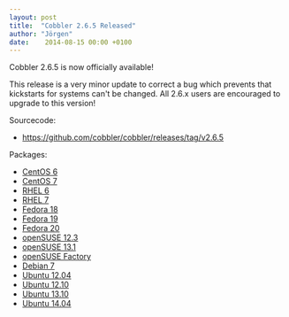 ```yaml
---
layout: post
title:  "Cobbler 2.6.5 Released"
author: "Jörgen"
date:    2014-08-15 00:00 +0100
---
```


Cobbler 2.6.5 is now officially available!

This release is a very minor update to correct a bug which prevents that kickstarts for systems can't be changed.
All 2.6.x users are encouraged to upgrade to this version!

Sourcecode:

- <a href="https://github.com/cobbler/cobbler/releases/tag/v2.6.5">https://github.com/cobbler/cobbler/releases/tag/v2.6.5</a>

Packages:

- <a href="http://download.opensuse.org/repositories/home:/libertas-ict:/cobbler26/CentOS_CentOS-6/">CentOS 6</a>
- <a href="http://download.opensuse.org/repositories/home:/libertas-ict:/cobbler26/CentOS_CentOS-7/">CentOS 7</a>
- <a href="http://download.opensuse.org/repositories/home:/libertas-ict:/cobbler26/RedHat_RHEL-6/">RHEL 6</a>
- <a href="http://download.opensuse.org/repositories/home:/libertas-ict:/cobbler26/RedHat_RHEL-7/">RHEL 7</a>
- <a href="http://download.opensuse.org/repositories/home:/libertas-ict:/cobbler26/Fedora_18/">Fedora 18</a>
- <a href="http://download.opensuse.org/repositories/home:/libertas-ict:/cobbler26/Fedora_19/">Fedora 19</a>
- <a href="http://download.opensuse.org/repositories/home:/libertas-ict:/cobbler26/Fedora_20/">Fedora 20</a>
- <a href="http://download.opensuse.org/repositories/home:/libertas-ict:/cobbler26/openSUSE_12.3/">openSUSE 12.3</a>
- <a href="http://download.opensuse.org/repositories/home:/libertas-ict:/cobbler26/openSUSE_13.1/">openSUSE 13.1</a>
- <a href="http://download.opensuse.org/repositories/home:/libertas-ict:/cobbler26/openSUSE_Factory/">openSUSE Factory</a>
- <a href="http://download.opensuse.org/repositories/home:/libertas-ict:/cobbler26/Debian_7.0/">Debian 7</a>
- <a href="http://download.opensuse.org/repositories/home:/libertas-ict:/cobbler26/xUbuntu_12.04/">Ubuntu 12.04</a>
- <a href="http://download.opensuse.org/repositories/home:/libertas-ict:/cobbler26/xUbuntu_12.10/">Ubuntu 12.10</a>
- <a href="http://download.opensuse.org/repositories/home:/libertas-ict:/cobbler26/xUbuntu_13.10/">Ubuntu 13.10</a>
- <a href="http://download.opensuse.org/repositories/home:/libertas-ict:/cobbler26/xUbuntu_14.04/">Ubuntu 14.04</a>
